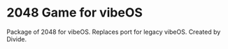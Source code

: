 # 2048 Game for vibeOS 
Package of 2048 for vibeOS. Replaces port for legacy vibeOS. Created by Divide.
